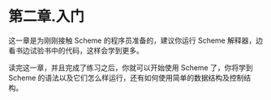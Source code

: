 # 第二章.入门

这一章是为刚刚接触 Scheme 的程序员准备的，建议你运行 Scheme 解释器，边看书边试验书中的代码，这样会学到更多。

读完这一章，并且完成了练习之后，你就可以开始使用 Scheme 了，你将学到 Scheme 的语法以及它们怎么样运行，还有如何使用简单的数据结构及控制结构。